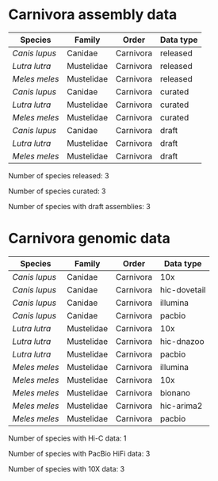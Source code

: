 # Carnivora assembly data

| Species | Family | Order | Data type |
| -- | --- | --- | --- |
| *Canis lupus* | Canidae | Carnivora | released |
| *Lutra lutra* | Mustelidae | Carnivora | released |
| *Meles meles* | Mustelidae | Carnivora | released |
| *Canis lupus* | Canidae | Carnivora | curated |
| *Lutra lutra* | Mustelidae | Carnivora | curated |
| *Meles meles* | Mustelidae | Carnivora | curated |
| *Canis lupus* | Canidae | Carnivora | draft |
| *Lutra lutra* | Mustelidae | Carnivora | draft |
| *Meles meles* | Mustelidae | Carnivora | draft |

Number of species released: 3

Number of species curated: 3

Number of species with draft assemblies: 3

# Carnivora genomic data

| Species | Family | Order | Data type |
| -- | --- | --- | --- |
| *Canis lupus* | Canidae | Carnivora | 10x |
| *Canis lupus* | Canidae | Carnivora | hic-dovetail |
| *Canis lupus* | Canidae | Carnivora | illumina |
| *Canis lupus* | Canidae | Carnivora | pacbio |
| *Lutra lutra* | Mustelidae | Carnivora | 10x |
| *Lutra lutra* | Mustelidae | Carnivora | hic-dnazoo |
| *Lutra lutra* | Mustelidae | Carnivora | pacbio |
| *Meles meles* | Mustelidae | Carnivora | illumina |
| *Meles meles* | Mustelidae | Carnivora | 10x |
| *Meles meles* | Mustelidae | Carnivora | bionano |
| *Meles meles* | Mustelidae | Carnivora | hic-arima2 |
| *Meles meles* | Mustelidae | Carnivora | pacbio |

Number of species with Hi-C data: 1

Number of species with PacBio HiFi data: 3

Number of species with 10X data: 3
